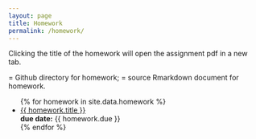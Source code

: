 ```yaml
---
layout: page
title: Homework
permalink: /homework/
---
```


Clicking the title of the homework will open the assignment pdf in a new tab.

<i class="fab fa-github"></i> = Github directory for homework; <i class="fab fa-r-project"></i> = source Rmarkdown document for homework. 


<ul id="archive">
{% for homework in site.data.homework %}
      <li class="archiveposturl">
        <span><a href="{{ site.url }}{{ site.baseurl }}/homework/{{ homework.dirname }}/{{ homework.filename }}.pdf" target="_blank">{{ homework.title }}</a></span><br>
<span class = "postlower">
<strong>due date:</strong> {{ homework.due }}</span>
<strong style="font-size:100%; font-family: 'DM Sans', sans-serif; float:right; padding-right: .5em">
	<a href="https://github.com/{{ site.githubdir}}/tree/master/homework/{{ homework.dirname }}"><i class="fab fa-github"></i></a>&nbsp;&nbsp;
<a href="https://github.com/{{ site.githubdir}}/tree/master/homework/{{ homework.dirname }}/{{ homework.filename}}.Rmd"><i class="fab fa-r-project"></i></a>
</strong> 
      </li>
{% endfor %}
</ul>
